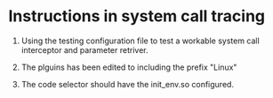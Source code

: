 Instructions in system call tracing
===

1. Using the testing configuration file to test a workable system call interceptor
and parameter retriver.

2. The plguins has been edited to including the prefix "Linux"
3. The code selector should have the init_env.so configured.

